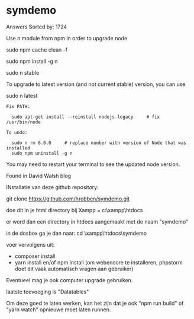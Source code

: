 # symdemo

Answers
Sorted by:
1724

Use n module from npm in order to upgrade node

sudo npm cache clean -f

sudo npm install -g n

sudo n stable


To upgrade to latest version (and not current stable) version, you can use

sudo n latest

    Fix PATH:

      sudo apt-get install --reinstall nodejs-legacy     # fix /usr/bin/node

    To undo:

      sudo n rm 6.0.0     # replace number with version of Node that was installed
      sudo npm uninstall -g n

You may need to restart your terminal to see the updated node version.

Found in David Walsh blog

INstallatie van deze github repository:

git clone https://github.com/hrobben/symdemo.git

doe dit in je html directory bij Xampp = c:\xampp\htdocs

er word dan een directory in htdocs aangemaakt met de naam "symdemo"

in de dosbox ga je dan naar:  cd \xampp\htdocs\symdemo

voer vervolgens uit:
- composer install
- yarn install en/of npm install  (om webencore te installeren, phpstorm doet dit vaak automatisch vragen aan gebruiker)

Eventueel mag je ook computer upgrade gebruiken.

laatste toevoeging is "Datatables"

Om deze goed te laten werken, kan het zijn dat je ook "npm run build" of "yarn watch" opnieuwe moet laten runnen.